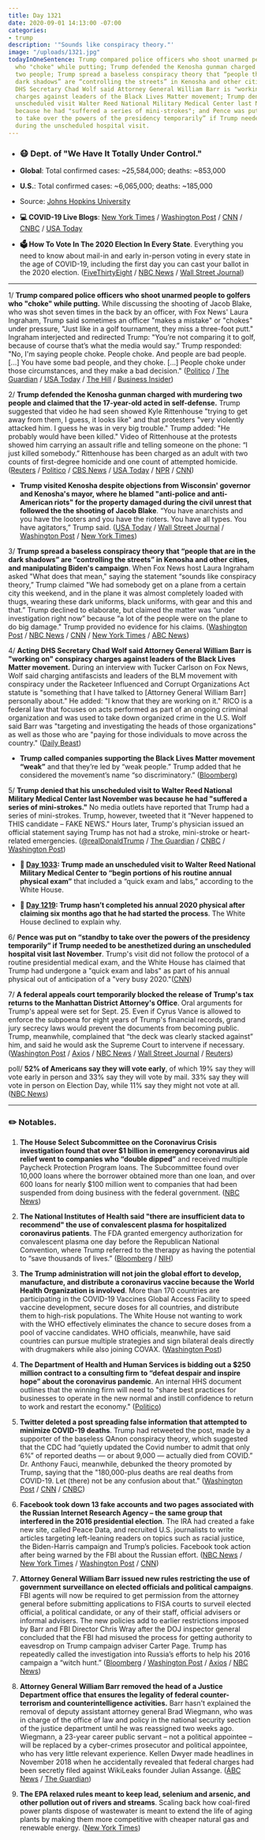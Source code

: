 ```yaml
---
title: Day 1321
date: 2020-09-01 14:13:00 -07:00
categories:
- trump
description: '"Sounds like conspiracy theory."'
image: "/uploads/1321.jpg"
todayInOneSentence: Trump compared police officers who shoot unarmed people to golfers
  who "choke" while putting; Trump defended the Kenosha gunman charged with murdering
  two people; Trump spread a baseless conspiracy theory that “people that are in the
  dark shadows” are “controlling the streets” in Kenosha and other cities; Acting
  DHS Secretary Chad Wolf said Attorney General William Barr is "working on" conspiracy
  charges against leaders of the Black Lives Matter movement; Trump denied that his
  unscheduled visit Walter Reed National Military Medical Center last November was
  because he had "suffered a series of mini-strokes"; and Pence was put on “standby
  to take over the powers of the presidency temporarily” if Trump needed to be anesthetized
  during the unscheduled hospital visit.
---
```


* ### 😷 Dept. of "We Have It Totally Under Control."

* **Global**: Total confirmed cases: \~25,584,000; deaths: \~853,000

* **U.S.**: Total confirmed cases: \~6,065,000; deaths: \~185,000

* Source: [Johns Hopkins University](https://coronavirus.jhu.edu/map.html)

* **💻 COVID-19 Live Blogs**: [New York Times](https://www.nytimes.com/2020/09/01/world/coronavirus-covid-19.html?name=styln-coronavirus-national&region=TOP_BANNER&block=storyline_menu_recirc&action=click&pgtype=Article&impression_id=a1a3a291-ec86-11ea-a7a9-39b120b2d874&variant=1_Show) / [Washington Post](https://www.washingtonpost.com/nation/2020/09/01/coronavirus-covid-live-updates-us/) / [CNN](https://www.cnn.com/world/live-news/coronavirus-pandemic-09-01-20-intl/index.html) / [CNBC](https://www.cnbc.com/2020/09/01/coronavirus-live-updates.html) / [USA Today](https://www.usatoday.com/story/news/health/2020/09/01/covid-19-news-fauci-labor-day-weekend-safety-iowa-state-football/3447396001/)

* **🗳 How To Vote In The 2020 Election In Every State**. Everything you need to know about mail-in and early in-person voting in every state in the age of COVID-19, including the first day you can cast your ballot in the 2020 election. ([FiveThirtyEight](https://projects.fivethirtyeight.com/how-to-vote-2020/) / [NBC News](https://www.nbcnews.com/specials/plan-your-vote-state-by-state-guide-voting-by-mail-early-in-person-voting-election/index.html?cid=bc_npd_nn_ms_np-1_200816) / [Wall Street Journal](https://www.wsj.com/articles/how-to-vote-by-mail-in-every-state-11597840923))

---

1/ **Trump compared police officers who shoot unarmed people to golfers who "choke" while putting.** While discussing the shooting of Jacob Blake, who was shot seven times in the back by an officer, with Fox News' Laura Ingraham, Trump said sometimes an officer "makes a mistake" or "chokes" under pressure, "Just like in a golf tournament, they miss a three-foot putt." Ingraham interjected and redirected Trump: "You’re not comparing it to golf, because of course that’s what the media would say.” Trump responded: "No, I'm saying people choke. People choke. And people are bad people. \[...\] You have some bad people, and they choke. \[...\] People choke under those circumstances, and they make a bad decision." ([Politico](https://www.politico.com/news/2020/09/01/trump-police-brutality-golfers-406802) / [The Guardian](https://www.theguardian.com/us-news/2020/sep/01/trump-golf-police-shooting-comparison-fox-news-interview) / [USA Today](https://www.usatoday.com/story/news/politics/2020/09/01/trump-missed-putt-analogy-keosha/3454010001/) / [The Hill](https://thehill.com/homenews/administration/514539-trump-compares-police-who-use-force-to-golfers-who-choke-and-miss-a) / [Business Insider](https://www.businessinsider.com/trump-compares-police-using-force-golfers-choke-fox-news-2020-9))

2/ **Trump defended the Kenosha gunman charged with murdering two people and claimed that the 17-year-old acted in self-defense.** Trump suggested that video he had seen showed Kyle Rittenhouse "trying to get away from them, I guess, it looks like" and that protesters "very violently attacked him. I guess he was in very big trouble." Trump added: "He probably would have been killed." Video of Rittenhouse at the protests showed him carrying an assault rifle and telling someone on the phone: “I just killed somebody.” Rittenhouse has been charged as an adult with two counts of first-degree homicide and one count of attempted homicide. ([Reuters](https://www.reuters.com/article/us-global-race-usa-trump-idUSKBN25R2R1) / [Politico](https://www.politico.com/news/2020/08/31/trump-defends-kenosha-gunman-406377) / [CBS News](https://www.cbsnews.com/news/trump-kyle-rittenhouse-self-defense-wisconsin-teen-protest-shooting-suspect/) / [USA Today](https://www.usatoday.com/story/news/politics/2020/08/31/trump-defends-kenosha-shooter-kyle-rittenhouse-arguing-self-defense/3451006001/) / [NPR](https://www.npr.org/sections/live-updates-protests-for-racial-justice/2020/08/31/908137377/trump-defends-kenosha-shooting-suspect) / [CNN](https://www.cnn.com/2020/08/31/politics/trump-supporters-violence/index.html))

* **Trump visited Kenosha despite objections from Wisconsin' governor and Kenosha's mayor, where he blamed "anti-police and anti-American riots" for the property damaged during the civil unrest that followed the the shooting of Jacob Blake**. “You have anarchists and you have the looters and you have the rioters. You have all types. You have agitators,” Trump said. ([USA Today](https://www.usatoday.com/story/news/politics/elections/2020/09/01/trump-kenosha-president-praise-police-tour-damage-wisconsin/5679029002/) / [Wall Street Journal](https://www.wsj.com/articles/trump-heads-to-kenosha-amid-campaign-clash-over-public-safety-and-race-relations-11598975770?mod=politics_lead_pos1) / [Washington Post](https://www.washingtonpost.com/elections/2020/09/01/election-2020-live-updates-trump-view-property-damage-talk-about-safety-during-visit-kenosha-wis/) / [New York Times](https://www.nytimes.com/live/2020/09/01/us/trump-vs-biden))

3/ **Trump spread a baseless conspiracy theory that “people that are in the dark shadows” are “controlling the streets” in Kenosha and other cities, and manipulating Biden's campaign**. When Fox News host Laura Ingraham asked "What does that mean," saying the statement “sounds like conspiracy theory,” Trump claimed "We had somebody get on a plane from a certain city this weekend, and in the plane it was almost completely loaded with thugs, wearing these dark uniforms, black uniforms, with gear and this and that.” Trump declined to elaborate, but claimed the matter was “under investigation right now” because “a lot of the people were on the plane to do big damage." Trump provided no evidence for his claims. ([Washington Post](https://www.washingtonpost.com/nation/2020/09/01/trump-laura-ingraham-conspiracy-theory/) / [NBC News](https://www.nbcnews.com/politics/politics-news/trump-s-plane-loaded-thugs-rumor-matches-months-old-facebook-n1238962) / [CNN](https://www.cnn.com/us/live-news/kenosha-jacob-blake-09-01-2020/h_92ecb7f3ca1691659cf2539ddb46ac6a) / [New York Times](https://www.nytimes.com/live/2020/09/01/us/trump-vs-biden/trump-compares-officers-who-shoot-people-to-golfers-who-choke-and-floats-baseless-dark-shadows-theory-about-biden) / [ABC News](https://abcnews.go.com/Politics/trump-floats-conspiracy-theory-plane-loaded-thugs-evidence/story?id=72752679))

4/ **Acting DHS Secretary Chad Wolf said Attorney General William Barr is "working on" conspiracy charges against leaders of the Black Lives Matter movement.** During an interview with Tucker Carlson on Fox News, Wolf said charging antifascists and leaders of the BLM movement with conspiracy under the Racketeer Influenced and Corrupt Organizations Act statute is "something that I have talked to \[Attorney General William Barr\] personally about." He added: "I know that they are working on it." RICO is a federal law that focuses on acts performed as part of an ongoing criminal organization and was used to take down organized crime in the U.S. Wolf said Barr was "targeting and investigating the heads of those organizations" as well as those who are "paying for those individuals to move across the country." ([Daily Beast](https://www.thedailybeast.com/dhs-chief-chad-wolf-tells-tucker-carlson-the-feds-are-working-on-corruption-charges-against-blm-leaders))

* **Trump called companies supporting the Black Lives Matter movement “weak”** and that they’re led by “weak people.” Trump added that he considered the movement’s name “so discriminatory.” ([Bloomberg](https://www.bloomberg.com/news/articles/2020-09-01/trump-calls-companies-supporting-black-lives-matter-weak?sref=MIBMEEoj))

5/ **Trump denied that his unscheduled visit to Walter Reed National Military Medical Center last November was because he had "suffered a series of mini-strokes."** No media outlets have reported that Trump had a series of mini-strokes. Trump, however, tweeted that it “Never happened to THIS candidate – FAKE NEWS." Hours later, Trump's physician issued an official statement saying Trump has not had a stroke, mini-stroke or heart-related emergencies. ([@realDonaldTrump](realDonaldTrump) / [The Guardian](https://www.theguardian.com/us-news/2020/sep/01/pence-standby-take-presidential-powers-trump-hospital-visit) / [CNBC](https://www.cnbc.com/2020/09/01/trump-doctor-says-president-has-not-had-stroke-or-heart-emergencies.html) / [Washington Post](https://www.washingtonpost.com/elections/2020/09/01/election-2020-live-updates-trump-view-property-damage-talk-about-safety-during-visit-kenosha-wis/?hpid=hp_no-name_election-luf%3Aprime-time%2Fpromo))

* **📌 [Day 1033](https://whatthefuckjusthappenedtoday.com/2019/11/18/day-1033/#8-trump-made-an-unscheduled-visit-wa): Trump made an unscheduled visit to Walter Reed National Military Medical Center to “begin portions of his routine annual physical exam”** that included a “quick exam and labs,” according to the White House.

* **📌 [Day 1219](https://whatthefuckjusthappenedtoday.com/2020/05/22/day-1219/#6-trump-hasn%E2%80%99t-completed-his-annual): Trump hasn’t completed his annual 2020 physical after claiming six months ago that he had started the process**. The White House declined to explain why.

6/ **Pence was put on “standby to take over the powers of the presidency temporarily” if Trump needed to be anesthetized during an unscheduled hospital visit last November**. Trump's visit did not follow the protocol of a routine presidential medical exam, and the White House has claimed that Trump had undergone a "quick exam and labs" as part of his annual physical out of anticipation of a "very busy 2020."([CNN](https://www.cnn.com/2020/08/31/politics/trump-walter-reed-visit-pence/index.html))

7/ **A federal appeals court temporarily blocked the release of Trump's tax returns to the Manhattan District Attorney's Office**. Oral arguments for Trump's appeal were set for Sept. 25. Even if Cyrus Vance is allowed to enforce the subpoena for eight years of Trump's financial records, grand jury secrecy laws would prevent the documents from becoming public. Trump, meanwhile, complained that “the deck was clearly stacked against” him, and said he would ask the Supreme Court to intervene if necessary. ([Washington Post](https://www.washingtonpost.com/national-security/trumps-tax-returns-subpoena/2020/09/01/a865b026-eb98-11ea-ab4e-581edb849379_story.html?tidr=a_breakingnews&hpid=hp_no-name_hp-breaking-news%3Apage%2Fbreaking-news-bar) / [Axios](https://www.axios.com/trump-tax-returns-subpoena-appeals-c67b4ccc-d76a-4990-b1b6-68c7297b6a58.html) / [NBC News](https://www.nbcnews.com/politics/donald-trump/appeals-court-temporarily-blocks-manhattan-da-getting-trump-s-tax-n1239010) / [Wall Street Journal](https://www.wsj.com/articles/subpoena-for-trumps-tax-returns-faces-ruling-11598975702?mod=politics_lead_pos3) / [Reuters](https://www.reuters.com/article/us-usa-trump-vance/trump-urges-keeping-tax-returns-away-from-manhattans-top-prosecutor-idUSKBN25R2SQ?__twitter_impression=true))

poll/ **52% of Americans say they will vote early**, of which 19% say they will vote early in person and 33% say they will vote by mail. 33% say they will vote in person on Election Day, while 11% say they might not vote at all. ([NBC News](https://www.nbcnews.com/politics/2020-election/poll-majority-americans-intend-vote-early-election-n1238912))

---

### ✏️ Notables.

1. **The House Select Subcommittee on the Coronavirus Crisis investigation found that over $1 billion in emergency coronavirus aid relief went to companies who “double dipped”** and received multiple Paycheck Protection Program loans. The Subcommittee found over 10,000 loans where the borrower obtained more than one loan, and over 600 loans for nearly $100 million went to companies that had been suspended from doing business with the federal government. ([NBC News](https://www.nbcnews.com/business/economy/congressional-investigation-finds-over-1-billion-ppp-fraud-n1239001))

2. **The National Institutes of Health said "there are insufficient data to recommend" the use of convalescent plasma for hospitalized coronavirus patients**. The FDA granted emergency authorization for convalescent plasma one day before the Republican National Convention, where Trump referred to the therapy as having the potential to “save thousands of lives.” ([Bloomberg](https://www.bloomberg.com/news/articles/2020-09-01/nih-advisers-say-data-fails-to-back-trump-backed-plasma-therapy?sref=MIBMEEoj) / [NIH](https://files.covid19treatmentguidelines.nih.gov/guidelines/covid19treatmentguidelines.pdf))

3. **The Trump administration will not join the global effort to develop, manufacture, and distribute a coronavirus vaccine because the World Health Organization is involved**. More than 170 countries are participating in the COVID-19 Vaccines Global Access Facility to speed vaccine development, secure doses for all countries, and distribute them to high-risk populations. The White House not wanting to work with the WHO effectively eliminates the chance to secure doses from a pool of vaccine candidates. WHO officials, meanwhile, have said countries can pursue multiple strategies and sign bilateral deals directly with drugmakers while also joining COVAX. ([Washington Post](https://www.washingtonpost.com/world/coronavirus-vaccine-trump/2020/09/01/b44b42be-e965-11ea-bf44-0d31c85838a5_story.html?tidr=a_breakingnews&hpid=hp_no-name_hp-breaking-news%3Apage%2Fbreaking-news-bar))

4. **The Department of Health and Human Services is bidding out a $250 million contract to a consulting firm to “defeat despair and inspire hope” about the coronavirus pandemic**. An internal HHS document outlines that the winning firm will need to "share best practices for businesses to operate in the new normal and instill confidence to return to work and restart the economy." ([Politico](https://www.politico.com/news/2020/08/31/hhs-contract-coronavirus-despair-hope-406361))

5. **Twitter deleted a post spreading false information that attempted to minimize COVID-19 deaths**. Trump had retweeted the post, made by a supporter of the baseless QAnon conspiracy theory, which suggested that the CDC had “quietly updated the Covid number to admit that only 6%” of reported deaths — or about 9,000 — actually died from COVID.” Dr. Anthony Fauci, meanwhile, debunked the theory promoted by Trump, saying that the "180,000-plus deaths are real deaths from COVID-19. Let (there) not be any confusion about that.”  ([Washington Post](https://www.washingtonpost.com/technology/2020/08/31/trump-tweet-coronavirus-death-toll/) / [CNN](https://www.cnn.com/2020/08/30/politics/twitter-coronavirus-deaths-false-claim-qanon-trump/index.html) / [CNBC](https://www.cnbc.com/2020/09/01/fauci-debunks-theories-of-low-cdc-coronavirus-death-toll-there-are-180000-plus-deaths-in-us.html))

6. **Facebook took down 13 fake accounts and two pages associated with the Russian Internet Research Agency – the same group that interfered in the 2016 presidential election**. The IRA had created a fake new site, called Peace Data, and recruited U.S. journalists to write articles targeting left-leaning readers on topics such as racial justice, the Biden-Harris campaign and Trump’s policies. Facebook took action after being warned by the FBI about the Russian effort. ([NBC News](https://www.nbcnews.com/tech/tech-news/russian-internet-trolls-hired-u-s-journalists-push-their-news-n1239000) / [New York Times](https://www.nytimes.com/2020/09/01/technology/facebook-russia-disinformation-election.html) / [Washington Post](https://www.washingtonpost.com/technology/2020/09/01/facebook-disinformation-takedown/) / [CNN](https://www.cnn.com/2020/09/01/tech/russian-troll-group-facebook-campaign/))

7. **Attorney General William Barr issued new rules restricting the use of government surveillance on elected officials and political campaigns**. FBI agents will now be required to get permission from the attorney general before submitting applications to FISA courts to surveil elected official, a political candidate, or any of their staff, official advisers or informal advisers. The new policies add to earlier restrictions imposed by Barr and FBI Director Chris Wray after the DOJ inspector general concluded that the FBI had misused the process for getting authority to eavesdrop on Trump campaign adviser Carter Page. Trump has repeatedly called the investigation into Russia’s efforts to help his 2016 campaign a “witch hunt.” ([Bloomberg](https://www.bloomberg.com/news/articles/2020-09-01/doj-puts-new-limits-on-spying-authority-trump-called-witch-hunt?sref=MIBMEEoj) / [Washington Post](https://www.washingtonpost.com/national-security/william-barr-surveillance-trump-campaign/2020/09/01/eacbe088-ec57-11ea-99a1-71343d03bc29_story.html) / [Axios](https://www.axios.com/justice-department-fbi-surveillance-campaigns-b820fc58-5919-4a8c-baa0-543bee47afb4.html) / [NBC News](https://www.nbcnews.com/politics/justice-department/barr-orders-more-changes-fbi-surveillance-under-fisa-n1239002))

8. **Attorney General William Barr removed the head of a Justice Department office that ensures the legality of federal counter-terrorism and counterintelligence activities.** Barr hasn't explained the removal of deputy assistant attorney general Brad Wiegmann, who was in charge of the office of law and policy in the national security section of the justice department until he was reassigned two weeks ago. Wiegmann, a 23-year career public servant – not a political appointee – will be replaced by a cyber-crimes prosecutor and political appointee, who has very little relevant experience. Kellen Dwyer made headlines in November 2018 when he accidentally revealed that federal charges had been secretly filed against WikiLeaks founder Julian Assange. ([ABC News](https://abcnews.go.com/Politics/barrs-removal-career-national-security-official-weeks-election/story?id=72726426) / [The Guardian](https://www.theguardian.com/us-news/2020/aug/31/william-barr-us-justice-department-elections))

9. **The EPA relaxed rules meant to keep lead, selenium and arsenic, and other pollution out of rivers and streams**. Scaling back how coal-fired power plants dispose of wastewater is meant to extend the life of aging plants by making them more competitive with cheaper natural gas and renewable energy. ([New York Times](https://www.nytimes.com/2020/08/31/climate/trump-coal-plants.html))